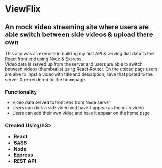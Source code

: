 <h1>ViewFlix</h1>

<h2>An mock video streaming site where users are able switch between side videos & upload there own</h2>
<div></div>

<p>This app was an exercise in building my first API & serving that data to the React front end using Node & Express.<br>
  Video data is served up from the server and users are able to switch between videos (thumbnails) using React-Router. On the upload page
  users are able to input a video with title and description, have that posted to the server, & re-rendered on the homepage.
</p>

<h3>Functionality</h3>
<ul>
  <li>Video data served to front end from Node server</li>
  <li>Users can click a side video and have it appear as the main video</li>
  <li>Users can add their own video and have it appear on the home page</li>
</ul>

<h3>Created Using/h3>

<ul>
  <li>React</li>
  <li>SASS</li>
  <li>Node</li>
  <li>Express</li>
  <li>REST API</li>
</ul>

